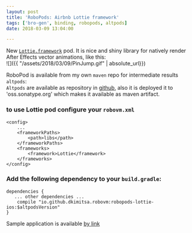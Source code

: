 ```yaml
---
layout: post
title: 'RoboPods: Airbnb Lottie framework'
tags: ['bro-gen', binding, robopods, altpods]
date: 2018-03-09 13:04:00

---
```


New [`Lottie.framework`](https://github.com/airbnb/lottie-ios) pod. It is nice and shiny library for  natively render After Effects vector animations, like this:   
![]({{ "/assets/2018/03/09/PinJump.gif" | absolute_url}})  

RoboPod is available from my own `maven` repo for intermediate results `altpods`:   
`Altpods` are available as repository in [github](https://github.com/dkimitsa/robovm-robopods), also it is deployed it to 'oss.sonatype.org' which makes it available as maven artifact.

<!-- more -->
### to use Lottie pod configure your `robovm.xml`

```
<config>
    ...
    <frameworkPaths>
        <path>libs</path>
    </frameworkPaths>
    <frameworks>
        <framework>Lottie</framework>
    </frameworks>
</config>
```

### Add the following dependency to your `build.gradle`:

```
dependencies {
   ... other dependencies ...
    compile "io.github.dkimitsa.robovm:robopods-lottie-ios:$altpodsVersion"
}
```

Sample application is available [by link](https://github.com/dkimitsa/robovm-samples/tree/alt/robopods/lottie/ios)  
